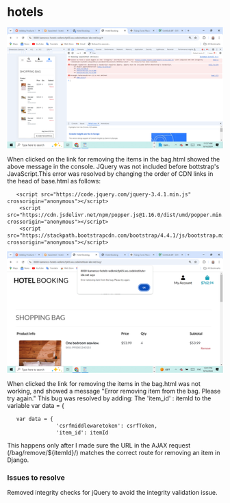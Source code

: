 # hotels



![The remove link is not working!](ER_bootstrap_before_js.png "The remove link is not working.")

When clicked on the link for removing the items in the bag.html showed the above message in the console. JQuery was not included before  bottstrap's JavaScript.This error was resolved by changing the order of CDN links in the head of base.html as follows:

       <script src="https://code.jquery.com/jquery-3.4.1.min.js" crossorigin="anonymous"></script>
        <script src="https://cdn.jsdelivr.net/npm/popper.js@1.16.0/dist/umd/popper.min.js" crossorigin="anonymous"></script>
        <script src="https://stackpath.bootstrapcdn.com/bootstrap/4.4.1/js/bootstrap.min.js" crossorigin="anonymous"></script>

      

![Pop up message appears when clicked the remove link!](ER_json_not_working.png "The remove link is not working.")

When clicked the link for removing the items in the bag.html was not working, and showed a message "Error removing item from the bag. Please try again." This bug was resolved by adding:
The 'item_id' : itemId to the variable var data = {

       var data = {
                    'csrfmiddlewaretoken': csrfToken,
                    'item_id': itemId
      
This happens only after I made sure the URL in the AJAX request (/bag/remove/${itemId}/) matches the correct route for removing an item in Django.

### Issues to resolve

Removed integrity checks for jQuery to avoid the integrity validation issue.